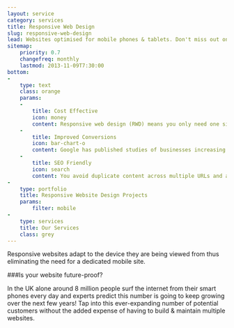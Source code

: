 ```yaml
---
layout: service
category: services
title: Responsive Web Design
slug: responsive-web-design
lead: Websites optimised for mobile phones & tablets. Don't miss out on any customers, regardless of what device they are using to browse the web.
sitemap:
    priority: 0.7
    changefreq: monthly
    lastmod: 2013-11-09T7:30:00
bottom: 
-
    type: text
    class: orange
    params:
    -
        title: Cost Effective
        icon: money
        content: Responsive web design (RWD) means you only need one site for all devices which is far cheaper than developing and maintaining multiple sites.
    -
        title: Improved Conversions
        icon: bar-chart-o
        content: Google has published studies of businesses increasing their conversion rate by over 50% following the launch of a responsive website.
    -
        title: SEO Friendly
        icon: search
        content: You avoid duplicate content across multiple URLs and a better browsing experience means lower bounce rates and more time spent on your site.
-
    type: portfolio
    title: Responsive Website Design Projects
    params:
        filter: mobile
-
    type: services
    title: Our Services
    class: grey
---
```

<p class="lead"> 
Responsive websites adapt to the device they are being viewed from thus eliminating the need for a dedicated mobile site.
</p>

###Is your website future-proof?

In the UK alone around 8 million people surf the internet from their smart phones every day and experts predict this number is going to keep growing over the next few years! 
Tap into this ever-expanding number of potential customers without the added expense of having to build & maintain multiple websites. 